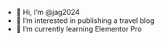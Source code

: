 - 👋 Hi, I’m @jag2024
- 👀 I’m interested in publishing a travel blog
- 🌱 I’m currently learning Elementor Pro





<!---
jag2024/jag2024 is a ✨ special ✨ repository because its `README.md` (this file) appears on your GitHub profile.
You can click the Preview link to take a look at your changes.
--->
